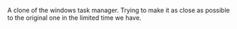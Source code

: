 A clone of the windows task manager. Trying to make it as close as possible to the original one in the limited time we have.
